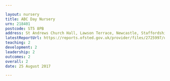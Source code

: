 ```yaml
---

layout: nursery
title: ABC Day Nursery
urn: 218401
postcode: ST5 8PB
address: St Andrews Church Hall, Lawson Terrace, Newcastle, Staffordshire, ST5 8PB
latestReportUrl: https://reports.ofsted.gov.uk/provider/files/2725997/urn/218401.pdf
teaching: 2
development: 2
leadership: 2
outcomes: 2
overall: 2
date: 25 August 2017

---
```

